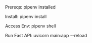 Prereqs:
pipenv installed

Install:
pipenv install

Access Env:
pipenv shell

Run Fast API:
uvicorn main:app --reload

